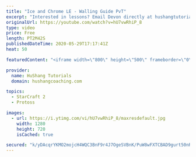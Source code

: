 ```yaml
---
title: "Ice and Chrome LE - Walling Guide PvT"
excerpt: "Interested in lessons? Email Devon directly at hushangtutorials@outlook.com ------------------------------------------------------------------------------------------------------- Want to support HuShang Tutorials directly? Patreon is a website where you can contribute a monthly donation that will help"
originalUrl: https://youtube.com/watch?v=hU7vwRhiP_8
type: video
price: Free
length: PT2M42S
publishedDateTime: 2020-05-29T17:17:41Z
heat: 50

featuredContent: "<iframe width=\"800\" height=\"500\" frameborder=\"0\" src=\"https://www.youtube.com/embed/hU7vwRhiP_8\" allow=\"accelerometer; autoplay; encrypted-media; gyroscope; picture-in-picture\" allowfullscreen></iframe>"

provider:
  name: HuShang Tutorials
  domain: hushangcoaching.com

topics:
  - StarCraft 2
  - Protoss

images:
  - url: https://i.ytimg.com/vi/hU7vwRhiP_8/maxresdefault.jpg
    width: 1280
    height: 720
    isCached: true

secured: "k/yDAcqrYKMO2mojcH4WQC3BnF9r4J7OgeSVBnK/PuW8wFXTCBAD9gurt50nRV5QqFNNfTTnIcPBgVOfA4fdBYyD5vADfyPcYs3P1DPMiUHodIU8B1e3aAV6hhUOH+42u9zsOm1TYYE705G1pFU0BBQ6HPCVkDOr5grceESvL6pbQeEH4VY2JtMVIsUvGuornitoPJuXpFNpVAtCaCV5ycCxbBNP91OE4cUNj5mZEAO0w4QLGRTZgc6ED/kDw6YdEiwd+kmweA9RbPTo/vQM8F+wj5IYaDwZffzO3R5ik76alGB2ZSStM8BQp0cCuWI5eIXp0DKzOJDpfQraoHxob5PQrDllx9CWn+jA/nEXBO82UQHNiKZkvf0NfN9QJFttS36DgNRhUkFtuBc22OycNf6gIqAdv1QGu5LOUo1HdtU=;E7+HhMW8r3uT2SkzxuFOCA=="
---
```


